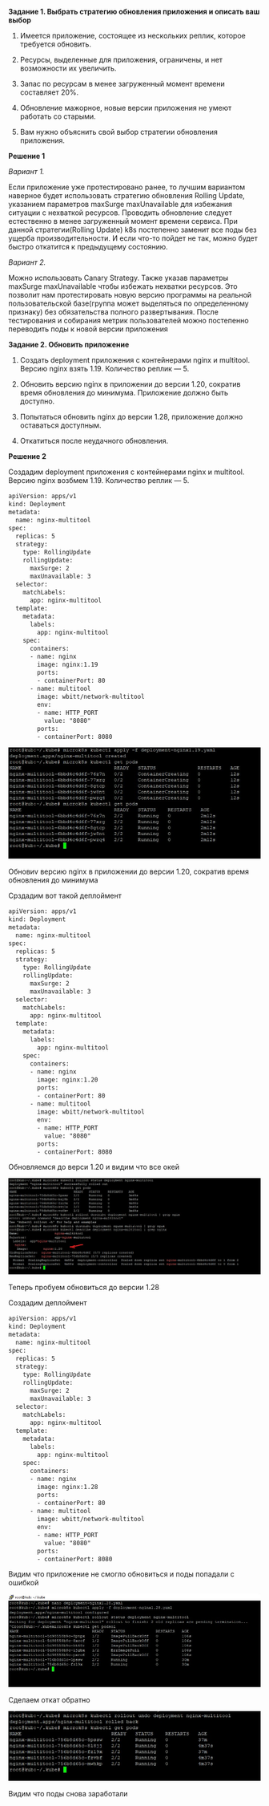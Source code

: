 **Задание 1. Выбрать стратегию обновления приложения и описать ваш выбор**

1. Имеется приложение, состоящее из нескольких реплик, которое требуется обновить.

2. Ресурсы, выделенные для приложения, ограничены, и нет возможности их увеличить.

3. Запас по ресурсам в менее загруженный момент времени составляет 20%.

4. Обновление мажорное, новые версии приложения не умеют работать со старыми.

5. Вам нужно объяснить свой выбор стратегии обновления приложения.



**Решение 1**

*Вариант 1.*

Если приложение уже протестировано ранее, то лучшим вариантом наверное будет использовать стратегию обновления Rolling Update, указанием параметров maxSurge maxUnavailable для избежания ситуации с нехваткой ресурсов. Проводить обновление следует естественно в менее загруженный момент времени сервиса. При данной стратегии(Rolling Update) k8s постепенно заменит все поды без ущерба производительности. И если что-то пойдет не так, можно будет быстро откатится к предыдущему состоянию.


*Вариант 2.*

Можно использовать Canary Strategy. Также указав параметры maxSurge maxUnavailable чтобы избежать нехватки ресурсов. Это позволит нам протестировать новую версию программы на реальной пользовательской базе(группа может выделяться по определенному признаку) без обязательства полного развертывания. После тестирования и собирания метрик пользователей можно постепенно переводить поды к новой версии приложения



**Задание 2. Обновить приложение**

1. Создать deployment приложения с контейнерами nginx и multitool. Версию nginx взять 1.19. Количество реплик — 5.

2. Обновить версию nginx в приложении до версии 1.20, сократив время обновления до минимума. Приложение должно быть доступно.

3. Попытаться обновить nginx до версии 1.28, приложение должно оставаться доступным.

4. Откатиться после неудачного обновления.




**Решение 2**

Создадим deployment приложения с контейнерами nginx и multitool. Версию nginx возбмем 1.19. Количество реплик — 5.

```
apiVersion: apps/v1
kind: Deployment
metadata:
  name: nginx-multitool
spec:
  replicas: 5
  strategy:
    type: RollingUpdate
    rollingUpdate:
      maxSurge: 2
      maxUnavailable: 3
  selector:
    matchLabels:
      app: nginx-multitool
  template:
    metadata:
      labels:
        app: nginx-multitool
    spec:
      containers:
      - name: nginx
        image: nginx:1.19
        ports:
        - containerPort: 80
      - name: multitool
        image: wbitt/network-multitool
        env:
        - name: HTTP_PORT
          value: "8080"
        ports:
        - containerPort: 8080
```

![Image alt](https://github.com/mezhibo/kubernetes14/blob/a24ebbf089f94b5c5509bcd6c42aa1123d78a1ab/IMG/1.jpg)


Обновиv версию nginx в приложении до версии 1.20, сократив время обновления до минимума

Срздадим вот такой деплоймент

```
apiVersion: apps/v1
kind: Deployment
metadata:
  name: nginx-multitool
spec:
  replicas: 5
  strategy:
    type: RollingUpdate
    rollingUpdate:
      maxSurge: 2
      maxUnavailable: 3
  selector:
    matchLabels:
      app: nginx-multitool
  template:
    metadata:
      labels:
        app: nginx-multitool
    spec:
      containers:
      - name: nginx
        image: nginx:1.20
        ports:
        - containerPort: 80
      - name: multitool
        image: wbitt/network-multitool
        env:
        - name: HTTP_PORT
          value: "8080"
        ports:
        - containerPort: 8080
```

Обновляемся до верси 1.20 и видим что все окей

![Image alt](https://github.com/mezhibo/kubernetes14/blob/a24ebbf089f94b5c5509bcd6c42aa1123d78a1ab/IMG/2.jpg)


Теперь пробуем обновиться до версии 1.28 

Создадим деплоймент

```
apiVersion: apps/v1
kind: Deployment
metadata:
  name: nginx-multitool
spec:
  replicas: 5
  strategy:
    type: RollingUpdate
    rollingUpdate:
      maxSurge: 2
      maxUnavailable: 3
  selector:
    matchLabels:
      app: nginx-multitool
  template:
    metadata:
      labels:
        app: nginx-multitool
    spec:
      containers:
      - name: nginx
        image: nginx:1.28
        ports:
        - containerPort: 80
      - name: multitool
        image: wbitt/network-multitool
        env:
        - name: HTTP_PORT
          value: "8080"
        ports:
        - containerPort: 8080
```

Видим что приложение не смогло обновиться и поды попадали с ошибкой


![Image alt](https://github.com/mezhibo/kubernetes14/blob/a24ebbf089f94b5c5509bcd6c42aa1123d78a1ab/IMG/3.jpg)

Сделаем откат обратно

![Image alt](https://github.com/mezhibo/kubernetes14/blob/a24ebbf089f94b5c5509bcd6c42aa1123d78a1ab/IMG/4.jpg)

Видим что поды снова заработали
